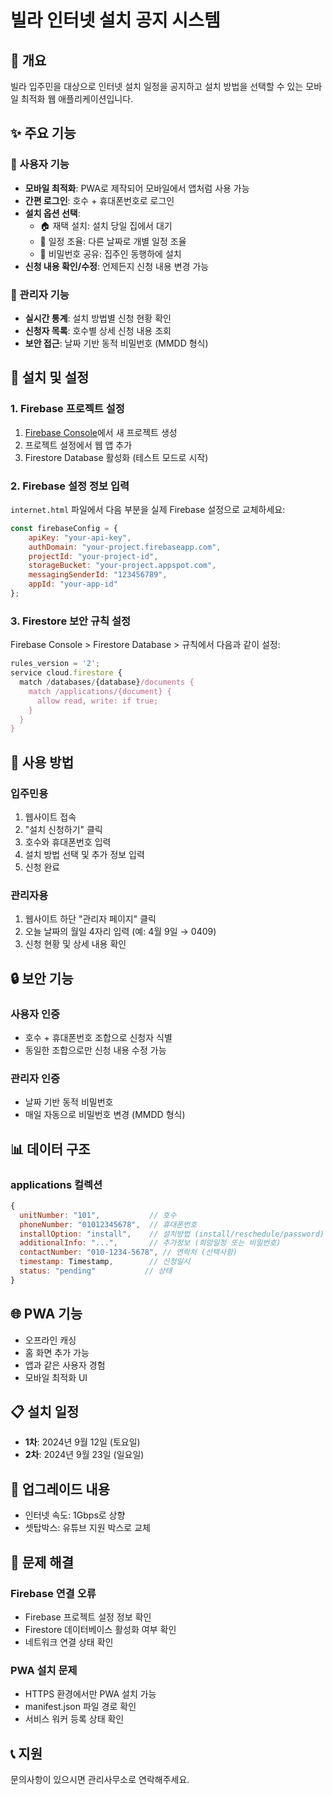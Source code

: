 # 빌라 인터넷 설치 공지 시스템

## 🎯 개요
빌라 입주민을 대상으로 인터넷 설치 일정을 공지하고 설치 방법을 선택할 수 있는 모바일 최적화 웹 애플리케이션입니다.

## ✨ 주요 기능

### 👥 사용자 기능
- **모바일 최적화**: PWA로 제작되어 모바일에서 앱처럼 사용 가능
- **간편 로그인**: 호수 + 휴대폰번호로 로그인
- **설치 옵션 선택**:
  - 🏠 재택 설치: 설치 당일 집에서 대기
  - 📅 일정 조율: 다른 날짜로 개별 일정 조율
  - 🔑 비밀번호 공유: 집주인 동행하에 설치
- **신청 내용 확인/수정**: 언제든지 신청 내용 변경 가능

### 🔧 관리자 기능
- **실시간 통계**: 설치 방법별 신청 현황 확인
- **신청자 목록**: 호수별 상세 신청 내용 조회
- **보안 접근**: 날짜 기반 동적 비밀번호 (MMDD 형식)

## 🚀 설치 및 설정

### 1. Firebase 프로젝트 설정
1. [Firebase Console](https://console.firebase.google.com/)에서 새 프로젝트 생성
2. 프로젝트 설정에서 웹 앱 추가
3. Firestore Database 활성화 (테스트 모드로 시작)

### 2. Firebase 설정 정보 입력
`internet.html` 파일에서 다음 부분을 실제 Firebase 설정으로 교체하세요:

```javascript
const firebaseConfig = {
    apiKey: "your-api-key",
    authDomain: "your-project.firebaseapp.com", 
    projectId: "your-project-id",
    storageBucket: "your-project.appspot.com",
    messagingSenderId: "123456789",
    appId: "your-app-id"
};
```

### 3. Firestore 보안 규칙 설정
Firebase Console > Firestore Database > 규칙에서 다음과 같이 설정:

```javascript
rules_version = '2';
service cloud.firestore {
  match /databases/{database}/documents {
    match /applications/{document} {
      allow read, write: if true;
    }
  }
}
```

## 📱 사용 방법

### 입주민용
1. 웹사이트 접속
2. "설치 신청하기" 클릭
3. 호수와 휴대폰번호 입력
4. 설치 방법 선택 및 추가 정보 입력
5. 신청 완료

### 관리자용
1. 웹사이트 하단 "관리자 페이지" 클릭
2. 오늘 날짜의 월일 4자리 입력 (예: 4월 9일 → 0409)
3. 신청 현황 및 상세 내용 확인

## 🔒 보안 기능

### 사용자 인증
- 호수 + 휴대폰번호 조합으로 신청자 식별
- 동일한 조합으로만 신청 내용 수정 가능

### 관리자 인증
- 날짜 기반 동적 비밀번호
- 매일 자동으로 비밀번호 변경 (MMDD 형식)

## 📊 데이터 구조

### applications 컬렉션
```javascript
{
  unitNumber: "101",           // 호수
  phoneNumber: "01012345678",  // 휴대폰번호
  installOption: "install",    // 설치방법 (install/reschedule/password)
  additionalInfo: "...",       // 추가정보 (희망일정 또는 비밀번호)
  contactNumber: "010-1234-5678", // 연락처 (선택사항)
  timestamp: Timestamp,        // 신청일시
  status: "pending"           // 상태
}
```

## 🌐 PWA 기능
- 오프라인 캐싱
- 홈 화면 추가 가능
- 앱과 같은 사용자 경험
- 모바일 최적화 UI

## 📋 설치 일정
- **1차**: 2024년 9월 12일 (토요일)
- **2차**: 2024년 9월 23일 (일요일)

## 🔧 업그레이드 내용
- 인터넷 속도: 1Gbps로 상향
- 셋탑박스: 유튜브 지원 박스로 교체

## 🐛 문제 해결

### Firebase 연결 오류
- Firebase 프로젝트 설정 정보 확인
- Firestore 데이터베이스 활성화 여부 확인
- 네트워크 연결 상태 확인

### PWA 설치 문제
- HTTPS 환경에서만 PWA 설치 가능
- manifest.json 파일 경로 확인
- 서비스 워커 등록 상태 확인

## 📞 지원
문의사항이 있으시면 관리사무소로 연락해주세요.

